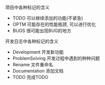 项目中各种标记的含义
- TODO 可以继续添加的功能(不紧急)
- OPTM 可能存在的性能瓶颈, 可以进行优化
- BUGS 很可能出现BUG的地方

开发日志中各种标记的含义
- Development 开发新功能
- ProblemSolving 开发过程中遇到的种种问题
- Rename 文件重命名
- Documentation 添加文档
- TODO 完成TODO